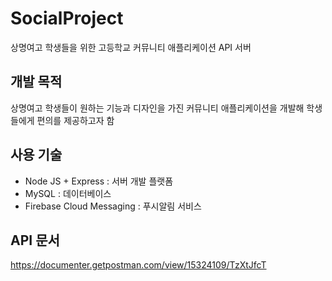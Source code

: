 # SocialProject
상명여고 학생들을 위한 고등학교 커뮤니티 애플리케이션 API 서버

## 개발 목적
상명여고 학생들이 원하는 기능과 디자인을 가진 커뮤니티 애플리케이션을 개발해 학생들에게 편의를 제공하고자 함

## 사용 기술
* Node JS + Express : 서버 개발 플랫폼
* MySQL : 데이터베이스
* Firebase Cloud Messaging : 푸시알림 서비스

## API 문서
https://documenter.getpostman.com/view/15324109/TzXtJfcT


